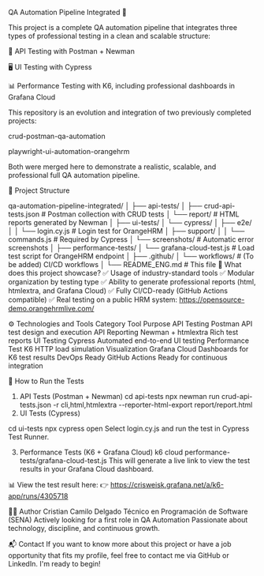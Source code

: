 QA Automation Pipeline Integrated 🚀

This project is a complete QA automation pipeline that integrates three types of professional testing in a clean and scalable structure:

🧪 API Testing with Postman + Newman

🖥️ UI Testing with Cypress

📊 Performance Testing with K6, including professional dashboards in Grafana Cloud

This repository is an evolution and integration of two previously completed projects:

crud-postman-qa-automation

playwright-ui-automation-orangehrm

Both were merged here to demonstrate a realistic, scalable, and professional full QA automation pipeline.

🧩 Project Structure

qa-automation-pipeline-integrated/
│
├── api-tests/
│   ├── crud-api-tests.json           # Postman collection with CRUD tests
│   └── report/                       # HTML reports generated by Newman
│
├── ui-tests/
│   └── cypress/
│       ├── e2e/
│       │   └── login.cy.js          # Login test for OrangeHRM
│       ├── support/
│       │   └── commands.js          # Required by Cypress
│       └── screenshots/             # Automatic error screenshots
│
├── performance-tests/
│   └── grafana-cloud-test.js        # Load test script for OrangeHRM endpoint
│
├── .github/
│   └── workflows/                   # (To be added) CI/CD workflows
│
└── README_ENG.md                        # This file
📌 What does this project showcase?
✅ Usage of industry-standard tools
✅ Modular organization by testing type
✅ Ability to generate professional reports (html, htmlextra, and Grafana Cloud)
✅ Fully CI/CD-ready (GitHub Actions compatible)
✅ Real testing on a public HRM system: https://opensource-demo.orangehrmlive.com/

⚙️ Technologies and Tools
Category	Tool	Purpose
API Testing	Postman	API test design and execution
API Reporting	Newman + htmlextra	Rich test reports
UI Testing	Cypress	Automated end-to-end UI testing
Performance Test	K6	HTTP load simulation
Visualization	Grafana Cloud	Dashboards for K6 test results
DevOps Ready	GitHub Actions	Ready for continuous integration

🚀 How to Run the Tests
1. API Tests (Postman + Newman)
cd api-tests
npx newman run crud-api-tests.json -r cli,html,htmlextra --reporter-html-export report/report.html
2. UI Tests (Cypress)

cd ui-tests
npx cypress open
Select login.cy.js and run the test in Cypress Test Runner.

3. Performance Tests (K6 + Grafana Cloud)
k6 cloud performance-tests/grafana-cloud-test.js
This will generate a live link to view the test results in your Grafana Cloud dashboard.

📊 View the test result here:
👉 https://crisweisk.grafana.net/a/k6-app/runs/4305718

👨‍💻 Author
Cristian Camilo Delgado
Técnico en Programación de Software (SENA)
Actively looking for a first role in QA Automation
Passionate about technology, discipline, and continuous growth.

📬 Contact
If you want to know more about this project or have a job opportunity that fits my profile, feel free to contact me via GitHub or LinkedIn. I'm ready to begin!

